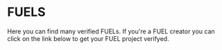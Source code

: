 # FUELS
Here you can find many verified FUELs. If you're a FUEL creator you can click on the link below to get your FUEL project verifyed.
